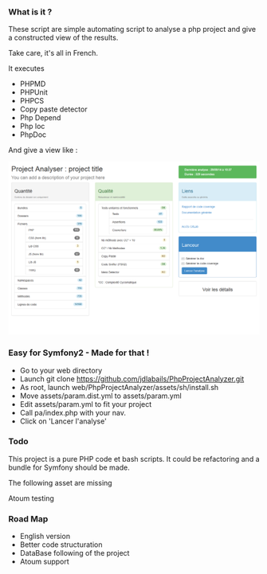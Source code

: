 ### What is it ?
These script are simple automating script to analyse a php project and give
a constructed view of the results.

Take care, it's all in French.


It executes
 - PHPMD
 - PHPUnit
 - PHPCS
 - Copy paste detector
 - Php Depend
 - Php loc
 - PhpDoc

And give a view like :

![](https://raw.githubusercontent.com/jdlabails/PhpProjectAnalyzer/master/ppaIndex.png)




### Easy for Symfony2  - Made for that !
 - Go to your web directory
 - Launch git clone https://github.com/jdlabails/PhpProjectAnalyzer.git
 - As root, launch web/PhpProjectAnalyzer/assets/sh/install.sh
 - Move assets/param.dist.yml to assets/param.yml
 - Edit assets/param.yml to fit your project
 - Call pa/index.php with your nav.
 - Click on 'Lancer l'analyse'

### Todo
This project is a pure PHP code et bash scripts.
It could be refactoring and a bundle for Symfony should be made.

The following asset are missing

Atoum testing

### Road Map

 - English version
 - Better code structuration
 - DataBase following of the project
 - Atoum support

